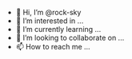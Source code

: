 - 👋 Hi, I’m @rock-sky
- 👀 I’m interested in ...
- 🌱 I’m currently learning ...
- 💞️ I’m looking to collaborate on ...
- 📫 How to reach me ...

<!---
rock-sky/rock-sky is a ✨ special ✨ repository because its `README.md` (this file) appears on your GitHub profile.
You can click the Preview link to take a look at your changes.
--->
